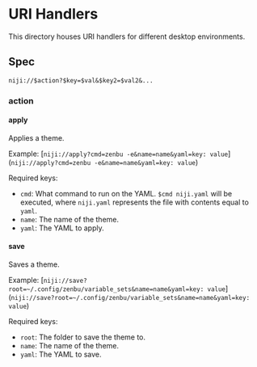 # URI Handlers

This directory houses URI handlers for different desktop environments.

## Spec

```
niji://$action?$key=$val&$key2=$val2&...
```

### action

#### apply

Applies a theme.

Example:
[`niji://apply?cmd=zenbu -e&name=name&yaml=key: value`]
(`niji://apply?cmd=zenbu -e&name=name&yaml=key: value`)

Required keys:

- `cmd`: What command to run on the YAML. `$cmd niji.yaml` will be
  executed, where `niji.yaml` represents the file with contents equal to
  `yaml`.
- `name`: The name of the theme.
- `yaml`: The YAML to apply.

#### save

Saves a theme.

Example:
[`niji://save?root=~/.config/zenbu/variable_sets&name=name&yaml=key: value`]
(`niji://save?root=~/.config/zenbu/variable_sets&name=name&yaml=key: value`)

Required keys:

- `root`: The folder to save the theme to.
- `name`: The name of the theme.
- `yaml`: The YAML to save.
